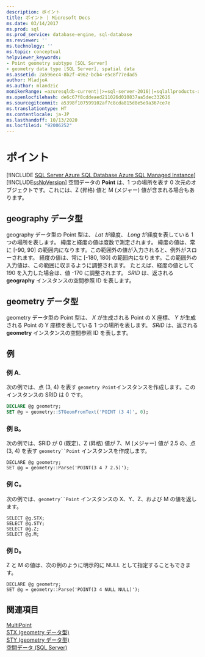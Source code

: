 ```yaml
---
description: ポイント
title: ポイント | Microsoft Docs
ms.date: 03/14/2017
ms.prod: sql
ms.prod_service: database-engine, sql-database
ms.reviewer: ''
ms.technology: ''
ms.topic: conceptual
helpviewer_keywords:
- Point geometry subtype [SQL Server]
- geometry data type [SQL Server], spatial data
ms.assetid: 2a596ec4-8b2f-4962-bcb4-e5c8f77edad5
author: MladjoA
ms.author: mlandzic
monikerRange: =azuresqldb-current||>=sql-server-2016||=sqlallproducts-allversions||>=sql-server-linux-2017||=azuresqldb-mi-current
ms.openlocfilehash: de6c67f8cddeaed211026d010837aa5dec332616
ms.sourcegitcommit: a5398f107599102af7c8cda815d8e5e9a367ce7e
ms.translationtype: HT
ms.contentlocale: ja-JP
ms.lasthandoff: 10/13/2020
ms.locfileid: "92006252"
---
```

# <a name="point"></a>ポイント
[!INCLUDE [SQL Server Azure SQL Database Azure SQL Managed Instance](../../includes/applies-to-version/sql-asdb-asdbmi.md)]
  [!INCLUDE[ssNoVersion](../../includes/ssnoversion-md.md)] 空間データの **Point** は、1 つの場所を表す 0 次元のオブジェクトです。これには、Z (昇格) 値と M (メジャー) 値が含まれる場合もあります。  
  
## <a name="geography-data-type"></a>geography データ型  
 geography データ型の Point 型は、 *Lat* が緯度、 *Long* が経度を表している 1 つの場所を表します。 緯度と経度の値は度数で測定されます。 緯度の値は、常に [-90, 90] の範囲内になります。この範囲外の値が入力されると、例外がスローされます。 経度の値は、常に [-180, 180] の範囲内になります。この範囲外の入力値は、この範囲に収まるように調整されます。 たとえば、経度の値として 190 を入力した場合は、値 -170 に調整されます。 *SRID* は、返される **geography** インスタンスの空間参照 ID を表します。  
  
## <a name="geometry-data-type"></a>geometry データ型  
 geometry データ型の Point 型は、 *X* が生成される Point の X 座標、 *Y* が生成される Point の Y 座標を表している 1 つの場所を表します。 *SRID* は、返される **geometry** インスタンスの空間参照 ID を表します。  
  
## <a name="examples"></a>例  
### <a name="example-a"></a>例 A.
次の例では、点 (3, 4) を表す `geometry Point`インスタンスを作成します。このインスタンスの SRID は 0 です。  
  
```sql  
DECLARE @g geometry;  
SET @g = geometry::STGeomFromText('POINT (3 4)', 0);  
```  
  
### <a name="example-b"></a>例 B。
次の例では、SRID が 0 (既定)、Z (昇格) 値が 7、M (メジャー) 値が 2.5 の、点 (3, 4) を表す `geometry``Point` インスタンスを作成します。  
  
```  
DECLARE @g geometry;  
SET @g = geometry::Parse('POINT(3 4 7 2.5)');  
```  
  
### <a name="example-c"></a>例 C。
次の例では、`geometry``Point` インスタンスの X、Y、Z、および M の値を返します。  
  
```  
SELECT @g.STX;  
SELECT @g.STY;  
SELECT @g.Z;  
SELECT @g.M;  
```  
  
### <a name="example-d"></a>例 D。
Z と M の値は、次の例のように明示的に NULL として指定することもできます。  
  
```  
DECLARE @g geometry;  
SET @g = geometry::Parse('POINT(3 4 NULL NULL)');  
```  
  
## <a name="see-also"></a>関連項目  
 [MultiPoint](../../relational-databases/spatial/multipoint.md)   
 [STX &#40;geometry データ型&#41;](../../t-sql/spatial-geometry/stx-geometry-data-type.md)   
 [STY &#40;geometry データ型&#41;](../../t-sql/spatial-geometry/sty-geometry-data-type.md)   
 [空間データ &#40;SQL Server&#41;](../../relational-databases/spatial/spatial-data-sql-server.md)  
  
  
